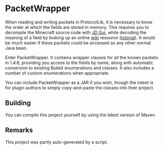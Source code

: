 PacketWrapper 
===========

When reading and writing packets in ProtocolLib, it is necessary to know the order at which the fields are stored in memory. 
This requires you to decompile the Minecraft source code with [JD Gui](http://java.decompiler.free.fr/?q=jdgui), while decoding the  
meaning of a field by looking up an online [wiki](http://www.wiki.vg/Protocol) resource 
([tutorial](http://forums.bukkit.org/threads/lib-1-4-6-protocollib-2-0-0-safely-and-easily-modify-sent-and-recieved-packets.101035/page-2#post-1366140)). 
It would be much easier if these packets could be accessed as any other normal Java bean. 

Enter PacketWrapper. It contains wrapper classes for all the known packets in 1.4.6, providing you access to the fields by name, along
with automatic conversion to existing Bukkit enumerations and classes. It also includes a number of custom enumerations when appropriate.

You can include PacketWrapper as a JAR if you wish, though the intent is for plugin authors to simply copy-and-paste the classes into their 
project.

Building
--------
You can compile this project yourself by using the latest version of Maven.


Remarks
--------
This project was partly auto-generated by a script. 